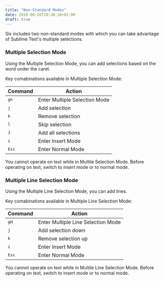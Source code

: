 ```yaml
---
title: "Non-Standard Modes"
date: 2018-06-26T19:38:10+02:00
draft: true
---
```


Six includes two non-standard modes
with which you can take advantage of Sublime Text's multiple selections.

### Multiple Selection Mode

Using the Multiple Selection Mode,
you can add selections
based on the word under the caret.

Key comabinations available in Multiple Selection Mode:

| Command                     | Action                                   |
| --------------------------- | ---------------------------------------- |
| <kbd>gh</kbd>               | Enter Multiple Selection Mode            |
| <kbd>j</kbd>                | Add selection                            |
| <kbd>k</kbd>                | Remove selection                         |
| <kbd>l</kbd>                | Skip selection                           |
| <kbd>J</kbd>                | Add all selections                       |
| <kbd>i</kbd>                | Enter Insert Mode                        |
| <kbd>Esc</kbd>              | Enter Normal Mode                        |

You cannot operate on text while in Multile Selection Mode.
Before operating on text,
switch to insert mode or to normal mode.

### Multiple Line Selection Mode

Using the Multiple Line Selection Mode,
you can add lines.

Key comabinations available in Multiple Line Selection Mode:

| Command                     | Action                                   |
| --------------------------- | ---------------------------------------- |
| <kbd>gH</kbd>               | Enter Multiple Line Selection Mode       |
| <kbd>j</kbd>                | Add selection down                       |
| <kbd>k</kbd>                | Remove selection up                      |
| <kbd>i</kbd>                | Enter Insert Mode                        |
| <kbd>Esc</kbd>              | Enter Normal Mode                        |

You cannot operate on text while in Multile Line Selection Mode.
Before operating on text,
switch to insert mode or to normal mode.
